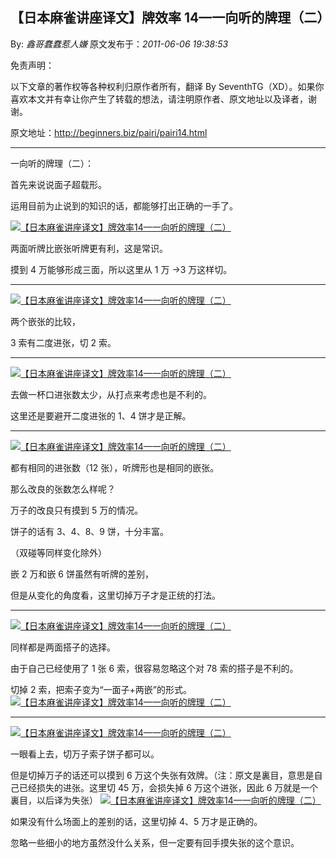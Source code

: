 ## 【日本麻雀讲座译文】牌效率 14—一向听的牌理（二）

By: _鑫哥蠢蠢惹人嫌_ 原文发布于：_2011-06-06 19:38:53_

免责声明：

以下文章的著作权等各种权利归原作者所有，翻译 By
SeventhTG（XD）。如果你喜欢本文并有幸让你产生了转载的想法，请注明原作者、原文地址以及译者，谢谢。

原文地址：http://beginners.biz/pairi/pairi14.html

---

一向听的牌理（二）：

首先来说说面子超载形。

运用目前为止说到的知识的话，都能够打出正确的一手了。

[![【日本麻雀讲座译文】牌效率14—一向听的牌理（二）](http://s8.sinaimg.cn/middle/7f78b76fga4dd37eca677&690)](http://photo.blog.sina.com.cn/showpic.html#blogid=7f78b76f0100s5yj&url=http://s8.sinaimg.cn/orignal/7f78b76fga4dd37eca677)

两面听牌比嵌张听牌更有利，这是常识。

摸到 4 万能够形成三面，所以这里从 1 万 →3 万这样切。

---

[![【日本麻雀讲座译文】牌效率14—一向听的牌理（二）](http://s15.sinaimg.cn/middle/7f78b76fga4dd4014a50e&690)](http://photo.blog.sina.com.cn/showpic.html#blogid=7f78b76f0100s5yj&url=http://s15.sinaimg.cn/orignal/7f78b76fga4dd4014a50e)

两个嵌张的比较，

3 索有二度进张，切 2 索。

---

[![【日本麻雀讲座译文】牌效率14—一向听的牌理（二）](http://s4.sinaimg.cn/middle/7f78b76fga4dd43702dc3&690)](http://photo.blog.sina.com.cn/showpic.html#blogid=7f78b76f0100s5yj&url=http://s4.sinaimg.cn/orignal/7f78b76fga4dd43702dc3)

去做一杯口进张数太少，从打点来考虑也是不利的。

这里还是要避开二度进张的 1、4 饼才是正解。

---

[![【日本麻雀讲座译文】牌效率14—一向听的牌理（二）](http://s1.sinaimg.cn/middle/7f78b76fga4dd48c5f360&690)](http://photo.blog.sina.com.cn/showpic.html#blogid=7f78b76f0100s5yj&url=http://s1.sinaimg.cn/orignal/7f78b76fga4dd48c5f360)

都有相同的进张数（12 张），听牌形也是相同的嵌张。

那么改良的张数怎么样呢？

万子的改良只有摸到 5 万的情况。

饼子的话有 3、4、8、9 饼，十分丰富。

（双碰等同样变化除外）

嵌 2 万和嵌 6 饼虽然有听牌的差别，

但是从变化的角度看，这里切掉万子才是正统的打法。

---

[![【日本麻雀讲座译文】牌效率14—一向听的牌理（二）](http://s11.sinaimg.cn/middle/7f78b76fga4dd5d26769a&690)](http://photo.blog.sina.com.cn/showpic.html#blogid=7f78b76f0100s5yj&url=http://s11.sinaimg.cn/orignal/7f78b76fga4dd5d26769a)

同样都是两面搭子的选择。

由于自己已经使用了 1 张 6 索，很容易忽略这个对 78 索的搭子是不利的。

切掉 2 索，把索子变为“一面子+两嵌”的形式。
[![【日本麻雀讲座译文】牌效率14—一向听的牌理（二）](http://s3.sinaimg.cn/middle/7f78b76fga4dd74c19f42&690)](http://photo.blog.sina.com.cn/showpic.html#blogid=7f78b76f0100s5yj&url=http://s3.sinaimg.cn/orignal/7f78b76fga4dd74c19f42)

---

[![【日本麻雀讲座译文】牌效率14—一向听的牌理（二）](http://s12.sinaimg.cn/middle/7f78b76fga4dd776f764b&690)](http://photo.blog.sina.com.cn/showpic.html#blogid=7f78b76f0100s5yj&url=http://s12.sinaimg.cn/orignal/7f78b76fga4dd776f764b)

一眼看上去，切万子索子饼子都可以。

但是切掉万子的话还可以摸到 6 万这个失张有效牌。（注：原文是裏目，意思是自己已经损失的进张。这里切 45 万，会损失掉 6 万这个进张，因此 6 万就是一个裏目，以后译为失张）
[![【日本麻雀讲座译文】牌效率14—一向听的牌理（二）](http://s1.sinaimg.cn/middle/7f78b76fxa5099cbdb4d0&690)](http://photo.blog.sina.com.cn/showpic.html#blogid=7f78b76f0100s5yj&url=http://s1.sinaimg.cn/orignal/7f78b76fxa5099cbdb4d0)

如果没有什么场面上的差别的话，这里切掉 4、5 万才是正确的。

忽略一些细小的地方虽然没什么关系，但一定要有回手摸失张的这个意识。
